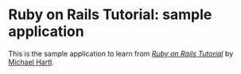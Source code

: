 # Ruby on Rails Tutorial: sample application

This is the sample application to learn from  [*Ruby on Rails Tutorial*](http://railstutorial.org/)
by [Michael Hartl](http://michaelhartl.com/).
